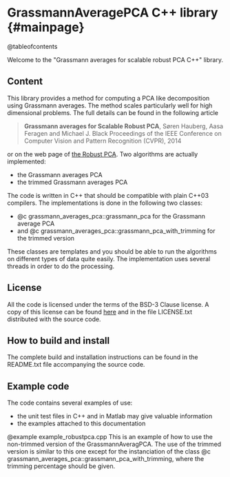 GrassmannAveragePCA C++ library                         {#mainpage}
============

@tableofcontents


Welcome to the "Grassmann averages for scalable robust PCA C++" library.

Content
-------
This library provides a method for computing a PCA like decomposition using Grassmann averages. The method scales particularly well
for high dimensional problems. The full details can be found in the following article 

> **Grassmann averages for Scalable Robust PCA**, Søren Hauberg, Aasa Feragen and Michael J. Black
> Proceedings of the IEEE Conference on Computer Vision and Pattern Recognition (CVPR), 2014

or on the web page of [the Robust PCA](http://ps.is.tuebingen.mpg.de/project/Robust_PCA). Two algorithms are actually implemented:
- the Grassmann averages PCA
- the trimmed Grassmann averages PCA

The code is written in C++ that should be compatible with plain C++03 compilers. The implementations is done in the following two classes:
- @c grassmann_averages_pca::grassmann_pca for the Grassmann average PCA
- and @c grassmann_averages_pca::grassmann_pca_with_trimming for the trimmed version

These classes are templates and you should be able to run the algorithms on different types of data quite easily. 
The implementation uses several threads in order to do the processing. 

License
-------
All the code is licensed under the terms of the BSD-3 Clause license. 
A copy of this license can be found [here](http://opensource.org/licenses/BSD-3-Clause) and in the file LICENSE.txt 
distributed with the source code.


How to build and install
--------------
The complete build and installation instructions can be found in the README.txt file accompanying the source code.


Example code
---------------
The code contains several examples of use:
- the unit test files in C++ and in Matlab may give valuable information
- the examples attached to this documentation


@example example_robustpca.cpp
This is an example of how to use the non-trimmed version of the GrassmannAveragPCA. The use of the trimmed version is 
similar to this one except for the instanciation of the class @c grassmann_averages_pca::grassmann_pca_with_trimming, where the 
trimming percentage should be given.